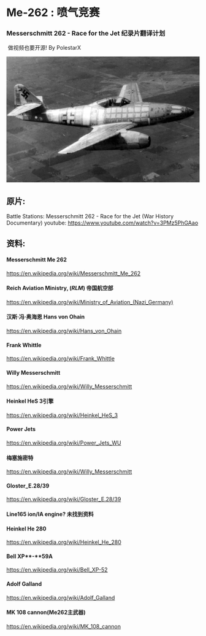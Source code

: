 # Me-262 : 喷气竞赛
### Messerschmitt 262 - Race for the Jet 纪录片翻译计划 

​															做视频也要开源!  By PolestarX

![Image result for Me-262](assets/Messerschmitt_Me_262_Schwable-1557763279835.jpg)



## 原片:

Battle Stations: Messerschmitt 262 - Race for the Jet (War History Documentary)
youtube: https://www.youtube.com/watch?v=3PMz5PhGAao



## 资料:

#### Messerschmitt Me 262 

https://en.wikipedia.org/wiki/Messerschmitt_Me_262

#### Reich Aviation Ministry, (*RLM*) 帝国航空部

https://en.wikipedia.org/wiki/Ministry_of_Aviation_(Nazi_Germany)

#### 汉斯·冯·奥海恩 Hans von Ohain

https://en.wikipedia.org/wiki/Hans_von_Ohain

#### Frank Whittle

https://en.wikipedia.org/wiki/Frank_Whittle

#### Willy Messerschmitt 

https://en.wikipedia.org/wiki/Willy_Messerschmitt

#### Heinkel HeS 3引擎

https://en.wikipedia.org/wiki/Heinkel_HeS_3

#### Power Jets 

https://en.wikipedia.org/wiki/Power_Jets_WU

#### 梅塞施密特

 https://en.wikipedia.org/wiki/Willy_Messerschmitt

#### Gloster_E.28/39

 https://en.wikipedia.org/wiki/Gloster_E.28/39

#### Line165  ion/IA engine? 未找到资料



#### Heinkel He 280 

https://en.wikipedia.org/wiki/Heinkel_He_280

#### **Bell** XP**-**59A

https://en.wikipedia.org/wiki/Bell_XP-52

#### Adolf Galland

https://en.wikipedia.org/wiki/Adolf_Galland

#### MK 108 cannon(Me262主武器)

https://en.wikipedia.org/wiki/MK_108_cannon